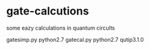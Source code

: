 # gate-calcutions
some eazy calculations in quantum circults

gatesimp.py  python2.7
gatecal.py   python2.7 qutip3.1.0
